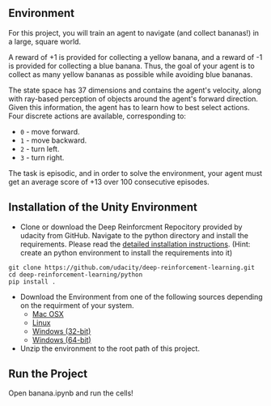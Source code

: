 ## Environment

For this project, you will train an agent to navigate (and collect bananas!) in a large, square world.

A reward of +1 is provided for collecting a yellow banana, and a reward of -1 is provided for collecting a blue banana. Thus, the goal of your agent is to collect as many yellow bananas as possible while avoiding blue bananas.

The state space has 37 dimensions and contains the agent's velocity, along with ray-based perception of objects around the agent's forward direction. Given this information, the agent has to learn how to best select actions. Four discrete actions are available, corresponding to:

* ```0``` - move forward.
* ```1``` - move backward.
* ```2``` - turn left.
* ```3``` - turn right.

The task is episodic, and in order to solve the environment, your agent must get an average score of +13 over 100 consecutive episodes.

## Installation of the Unity Environment
* Clone or download the Deep Reinforcment Repocitory provided by udacity from GitHub. Navigate to the python directory and install the requirements. Please read the [detailed installation instructions](https://github.com/udacity/deep-reinforcement-learning/blob/master/README.md). (Hint: create an python environment to install the requirements into it)

```
git clone https://github.com/udacity/deep-reinforcement-learning.git
cd deep-reinforcement-learning/python
pip install .
```
* Download the Environment from one of the following sources depending on the requirment of your system.
    * [Mac OSX](https://s3-us-west-1.amazonaws.com/udacity-drlnd/P1/Banana/Banana.app.zip)
    * [Linux](https://s3-us-west-1.amazonaws.com/udacity-drlnd/P1/Banana/Banana_Linux.zip)
    * [Windows (32-bit)](https://s3-us-west-1.amazonaws.com/udacity-drlnd/P1/Banana/Banana_Windows_x86.zip)
    * [Windows (64-bit)](https://s3-us-west-1.amazonaws.com/udacity-drlnd/P1/Banana/Banana_Windows_x86_64.zip)
* Unzip the environment to the root path of this project.
## Run the Project
Open banana.ipynb and run the cells!